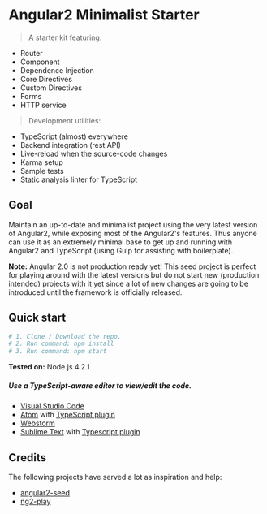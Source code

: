 # Angular2 Minimalist Starter

> A starter kit featuring:
* Router
* Component
* Dependence Injection
* Core Directives
* Custom Directives
* Forms
* HTTP service

> Development utilities:
* TypeScript (almost) everywhere
* Backend integration (rest API)
* Live-reload when the source-code changes
* Karma setup
* Sample tests
* Static analysis linter for TypeScript

## Goal
Maintain an up-to-date and minimalist project using the very latest version of Angular2, while exposing most of the Angular2's features. Thus anyone can use it as an extremely minimal base to get up and running with Angular2 and TypeScript (using Gulp for assisting with boilerplate).

**Note:** Angular 2.0 is not production ready yet! This seed project is perfect for playing around with the latest versions but do not start new (production intended) projects with it yet since a lot of new changes are going to be introduced until the framework is officially released.

## Quick start
```bash
# 1. Clone / Download the repo.
# 2. Run command: npm install
# 3. Run command: npm start
```
**Tested on:** Node.js 4.2.1

##### Use a TypeScript-aware editor to view/edit the code.
* [Visual Studio Code](https://code.visualstudio.com/)
* [Atom](https://atom.io/) with [TypeScript plugin](https://atom.io/packages/atom-typescript)
* [Webstorm](https://www.jetbrains.com/webstorm/download/)
* [Sublime Text](http://www.sublimetext.com) with [Typescript plugin](https://github.com/Microsoft/Typescript-Sublime-plugin#installation)

## Credits
The following projects have served a lot as inspiration and help:
- [angular2-seed](https://github.com/mgechev/angular2-seed)
- [ng2-play](https://github.com/pkozlowski-opensource/ng2-play)
